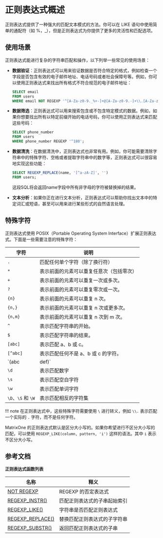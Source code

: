 # 正则表达式概述

正则表达式提供了一种强大的匹配文本模式的方法。你可以在 LIKE 语句中使用简单的通配符（如 %，_），但是正则表达式为你提供了更多的灵活性和匹配选项。

## 使用场景

正则表达式能进行复杂的字符串匹配和操作，以下列举一些常见的使用场景：

- **数据验证**：正则表达式可以用来验证数据是否符合特定的格式，例如检查一个字段是否包含有效的电子邮件地址、电话号码或者社会保障号等。例如，你可以使用正则表达式来找出所有格式不符合规范的电子邮件地址：

    ```sql
    SELECT email
    FROM users
    WHERE email NOT REGEXP '^[A-Za-z0-9._%+-]+@[A-Za-z0-9.-]+\\.[A-Za-z]{2,}$';
    ```

- **数据筛选**：正则表达式可以用来搜索包含或不包含特定模式的数据。例如，如果你想要找出所有以特定前缀开始的电话号码，你可以使用正则表达式来匹配这些号码：

    ```sql
    SELECT phone_number
    FROM users
    WHERE phone_number REGEXP '^180';
    ```

- **数据清洗**：在数据清洗中，正则表达式也非常有用。例如，你可能需要清除字符串中的特殊字符、空格或者提取字符串中的数字等，正则表达式可以很容易地实现这些功能：

    ```sql
    SELECT REGEXP_REPLACE(name, '[^a-zA-Z]', '')
    FROM users;
    ```
    这段SQL将会返回name字段中所有非字母的字符被替换掉的结果。

- **文本分析**：如果你正在进行文本分析，正则表达式可以帮助你找出文本中的特定词汇或短语，甚至可以用来进行某些形式的自然语言处理。

## 特殊字符

正则表达式使用 POSIX（Portable Operating System Interface）扩展正则表达式。下面是一些需要注意的特殊字符：

|字符|说明|
|---|---|
| `.`  |  匹配任何单个字符（除了换行符） |
| `*`  | 表示前面的元素可以重复任意次（包括零次）  |
| `+`  |  表示前面的元素可以重复一次或多次。 |
|  `?` |  表示前面的元素可以重复零次或一次。 |  
| `{n}`  |  表示前面的元素可以重复 n 次。 |
| `{n,}`  |  表示前面的元素可以重复 n 次或更多次。 |
| `{n,m}`  | 表示前面的元素可以重复 n 次到 m 次。  |
| `^`  | 表示匹配字符串的开始。  |
| `$`  | 表示匹配字符串的结束。  |
| `[abc]`  | 表示匹配 a、b 或 c。  |
| `[^abc]`  | 表示匹配任何不是 a、b 或 c 的字符。  |
| `(abc|def)`  | 表示匹配 abc 或 def。  |
| `\d`  |  表示匹配数字 |
| `\s`  | 表示匹配空白字符  |
| `\w` |  表示匹配单词字符 |
|`\D`、`\S` 和 `\W` |表示匹配相反的字符集|

!!! note
    在正则表达式中，这些特殊字符需要使用 `\` 进行转义，例如 `\\.` 表示匹配一个实际的 `.` 字符，而不是任何字符。

MatrixOne 的正则表达式默认是区分大小写的。如果你希望进行不区分大小写的匹配，可以使用 `REGEXP_LIKE(column, pattern, 'i')` 这样的语法。其中 `i` 表示不区分大小写。

## 参考文档

**正则表达式函数列表**

|名称	|释义|
|---|---|
|[NOT REGEXP](not-regexp.md)| REGEXP 的否定表达式|
|[REGEXP_INSTR()](regexp-instr.md) |匹配正则表达式的子串起始索引|
|[REGEXP_LIKE()](regexp-like.md)|字符串是否匹配正则表达式|
|[REGEXP_REPLACE()](regexp-replace.md)|替换匹配正则表达式的子字符串|
|[REGEXP_SUBSTR()](regexp-substr.md)|返回匹配正则表达式的子串|
